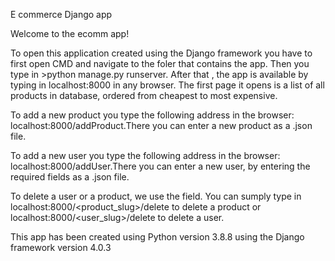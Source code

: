 E commerce Django app

Welcome to the ecomm app!

To open this application created using the Django framework you have to first open CMD and navigate to the foler that 
contains the app. Then you type in >python manage.py runserver. After that , the app is available by typing in localhost:8000 
in any browser. The first page it opens is a list of all products in database, ordered from cheapest to most expensive.

To add a new product you type the following address in the browser: localhost:8000/addProduct.There you can enter 
a new product as a .json file.

To add a new user you type the following address in the browser: localhost:8000/addUser.There you can enter 
a new user, by entering the required fields as a .json file.

To delete a user or a product, we use the <slug> field. You can sumply type in localhost:8000/<product_slug>/delete
to delete a product or localhost:8000/<user_slug>/delete to delete a user.

This app has been created using Python version 3.8.8 using the Django framework version 4.0.3

